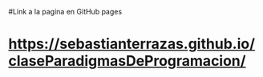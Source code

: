 #Link a la pagina en GitHub pages
# https://sebastianterrazas.github.io/claseParadigmasDeProgramacion/
